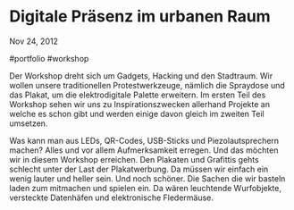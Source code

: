 # Digitale Präsenz im urbanen Raum
Nov 24, 2012

#portfolio #workshop

Der Workshop dreht sich um Gadgets, Hacking und den Stadtraum. Wir wollen unsere traditionellen Protestwerkzeuge, nämlich die Spraydose und das Plakat, um die elektrodigitale Palette erweitern. Im ersten Teil des Workshop sehen wir uns zu Inspirationszwecken allerhand Projekte an welche es schon gibt und werden einige davon gleich im zweiten Teil umsetzen.

Was kann man aus LEDs, QR-Codes, USB-Sticks und Piezolautsprechern machen? Alles und vor allem Aufmerksamkeit erregen. Und das möchten wir in diesem Workshop erreichen. Den Plakaten und Grafittis gehts schlecht unter der Last der Plakatwerbung. Da müssen wir einfach ein wenig lauter und heller sein. Und noch schöner. Die Sachen die wir basteln laden zum mitmachen und spielen ein. Da wären leuchtende Wurfobjekte, versteckte Datenhäfen und elektronische Fledermäuse.